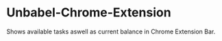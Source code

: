 # Unbabel-Chrome-Extension
 Shows available tasks aswell as current balance in Chrome Extension Bar.
